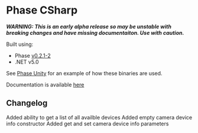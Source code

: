 # Phase CSharp
***WARNING: This is an early alpha release so may be unstable with breaking changes and have missing documentaiton. Use with caution.***

Built using:
 - Phase [v0.2.1-2](https://github.com/i3drobotics/phase/releases/tag/v0.2.1-2)
 - .NET v5.0

See [Phase Unity](https://github.com/i3drobotics/phase-unity.git) for an example of how these binaries are used.

Documentation is available [here](https://i3drobotics.github.io/phase-csharp/)

## Changelog
Added ability to get a list of all availble devices
Added empty camera device info constructor
Added get and set camera device info parameters